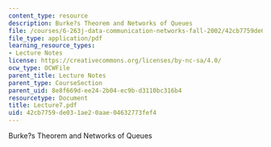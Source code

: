```yaml
---
content_type: resource
description: Burke?s Theorem and Networks of Queues
file: /courses/6-263j-data-communication-networks-fall-2002/42cb7759de031ae20aae04632773fef4_Lecture7.pdf
file_type: application/pdf
learning_resource_types:
- Lecture Notes
license: https://creativecommons.org/licenses/by-nc-sa/4.0/
ocw_type: OCWFile
parent_title: Lecture Notes
parent_type: CourseSection
parent_uid: 8e8f669d-ee24-2b04-ec9b-d3110bc316b4
resourcetype: Document
title: Lecture7.pdf
uid: 42cb7759-de03-1ae2-0aae-04632773fef4
---
```

Burke?s Theorem and Networks of Queues